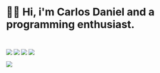 <h1>👨‍💻 Hi, i'm Carlos Daniel and a programming enthusiast.</h1>
<br>

<p>
  <img src="https://img.shields.io/badge/-HTML-orange?style=for-the-badge&logo=html5&logoColor=white">
  <img src="https://img.shields.io/badge/-CSS-blue?style=for-the-badge&logo=css3&logoColor=white">
  <img src="https://img.shields.io/badge/-Javascript-yellow?style=for-the-badge&logo=Javascript&logoColor=white">
  <img src="https://img.shields.io/badge/-Python-3b5998?style=for-the-badge&logo=Python&logoColor=white">
</p>

<a href="https://github.com/anuraghazra/github-readme-stats">
  <img src="https://github-readme-stats.vercel.app/api/?username=z3ox1s&theme=dark" />
</a>

